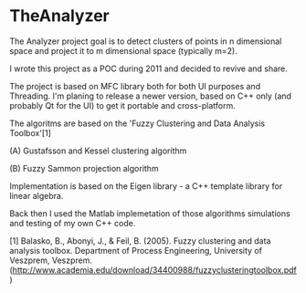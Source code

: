 # TheAnalyzer
The Analyzer project goal is to detect clusters of points in n dimensional space and project it to m dimensional space (typically m=2).

I wrote this project as a POC during 2011 and decided to revive and share.

The project is based on MFC library both for both UI purposes and Threading. I'm planing to release a newer version, based on C++ only (and probably Qt for the UI) to get it portable and cross-platform.

The algoritms are based on the 'Fuzzy Clustering and Data Analysis Toolbox'[1]

(A) Gustafsson and Kessel clustering algorithm

(B) Fuzzy Sammon projection algorithm

Implementation is based on the Eigen library - a C++ template library for linear algebra.

Back then I used the Matlab implemetation of those algorithms simulations and testing of my own C++ code.

[1] Balasko, B., Abonyi, J., & Feil, B. (2005). Fuzzy clustering and data analysis toolbox. Department of Process Engineering, University of Veszprem, Veszprem.‏ (http://www.academia.edu/download/34400988/fuzzyclusteringtoolbox.pdf)
